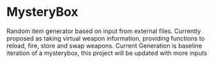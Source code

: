 # MysteryBox
Random item generator based on input from external files. Currently proposed as taking virtual weapon information, providing functions to reload, fire, store and swap weapons. 
Current Generation is baseline iteration of a mysterybox, this project will be updated with more inputs
